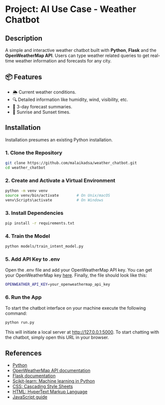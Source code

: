 # Project: AI Use Case - Weather Chatbot

## Description

A simple and interactive weather chatbot built with **Python**, **Flask** and the **OpenWeatherMap API**. Users can type weather related queries to get real-time weather information and forecasts for any city.

## 📦 Features

- 🌦️ Current weather conditions.
- 🔍 Detailed information like humidity, wind, visibility, etc.
- 📅 3-day forecast summaries.
- 🌅 Sunrise and Sunset times.

## Installation

Installation presumes an existing Python installation.
### 1. Clone the Repository

```bash
git clone https://github.com/malaikadsa/weather_chatbot.git
cd weather_chatbot
```
### 2. Create and Activate a Virtual Environment
```bash
python -m venv venv
source venv/bin/activate        # On Unix/macOS
venv\Scripts\activate           # On Windows
```
### 3. Install Dependencies

```bash
pip install -r requirements.txt
```
### 4. Train the Model

```bash
python models/train_intent_model.py
```
### 5. Add API Key to .env
Open the .env file and add your OpenWeatherMap API key. You can get your OpenWeatherMap key [here](https://home.openweathermap.org/api_keys). Finally, the file should look like this:
```bash
OPENWEATHER_API_KEY=your_openweathermap_api_key
```
### 6. Run the App
To start the chatbot interface on your machine execute the following command:
```bash
python run.py
```
This will initiate a local server at http://127.0.0.1:5000. To start chatting with the chatbot, simply open this URL in your browser.

## References
* [Python](https://www.python.org)
* [OpenWeatherMap API documentation](https://openweathermap.org/api)
* [Flask documentation](https://flask.palletsprojects.com)
* [Scikit-learn: Machine learning in Python](https://scikit-learn.org)
* [CSS: Cascading Style Sheets](https://developer.mozilla.org/en-US/docs/Web/CSS)
* [HTML: HyperText Markup Language](https://developer.mozilla.org/en-US/docs/Web/HTML)
* [JavaScript guide](https://developer.mozilla.org/en-US/docs/Web/JavaScript)